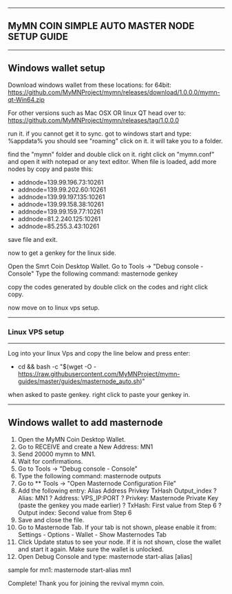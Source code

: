 ----------------------------------------------------
MyMN COIN SIMPLE AUTO MASTER NODE SETUP GUIDE 
----------------------------------------------------

-----------------------------
Windows wallet setup
-----------------------------

Download windows wallet from these locations:
for 64bit: 
https://github.com/MyMNProject/mymn/releases/download/1.0.0.0/mymn-qt-Win64.zip

For other versions such as Mac OSX OR linux QT head over to:
https://github.com/MyMNProject/mymn/releases/tag/1.0.0.0

run it. if you cannot get it to sync. got to windows start and type:
%appdata% 
you should see "roaming" click on it. it will take you to a folder.

find the "mymn" folder and double click on it.
right click on "mymn.conf" and open it with notepad or any text editor.
When file is loaded, add more nodes by copy and paste this:

* addnode=139.99.196.73:10261
* addnode=139.99.202.60:10261
* addnode=139.99.197.135:10261
* addnode=139.99.158.38:10261
* addnode=139.99.159.77:10261
* addnode=81.2.240.125:10261
* addnode=85.255.3.43:10261

save file and exit.

now to get a genkey for the linux side.

Open the Smrt Coin Desktop Wallet. 
Go to Tools -> "Debug console - Console" 
Type the following command: masternode genkey

copy the codes generated by double click on the codes and right click copy.

now move on to linux vps setup.

-----------------------
### Linux VPS setup
----------------------

Log into your linux Vps and copy the line below and press enter:

* cd && bash -c "$(wget -O - https://raw.githubusercontent.com/MyMNProject/mymn-guides/master/guides/masternode_auto.sh)"

when asked to paste genkey. right click to paste your genkey in.

---------------------------------
Windows wallet to add masternode 
---------------------------------

1.   Open the MyMN Coin Desktop Wallet. 
2.   Go to RECEIVE and create a New Address: MN1 
3.   Send 20000 mymn to MN1. 
4.   Wait for confirmations. 
5.   Go to Tools -> "Debug console - Console" 
6.   Type the following command: masternode outputs 
7.   Go to ** Tools -> "Open Masternode Configuration File" 
8.   Add the following entry: 
Alias Address Privkey TxHash Output_index 
?  Alias: MN1 
?  Address: VPS_IP:PORT 
?  Privkey: Masternode Private Key (paste the genkey you made earlier)
?  TxHash: First value from Step 6 
?  Output index: Second value from Step 6 
9.   Save and close the file. 
10.   Go to Masternode Tab. If your tab is not shown, please enable it 
from: Settings - Options - Wallet - Show Masternodes Tab 
11.   Click Update status to see your node. If it is not shown, close the wallet and 
start it again. Make sure the wallet is unlocked. 
12.   Open Debug Console and type: 
masternode start-alias [alias] 

sample for mn1:
masternode start-alias mn1

Complete! Thank you for joining the revival mymn coin.

 
